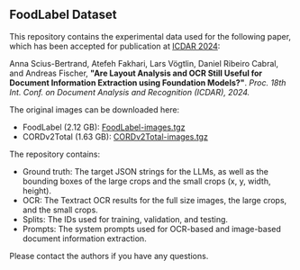 ## FoodLabel Dataset

This repository contains the experimental data used for the following paper, which has been accepted for publication at [ICDAR 2024](https://icdar2024.net):

Anna Scius-Bertrand, Atefeh Fakhari, Lars Vögtlin, Daniel Ribeiro Cabral, and Andreas Fischer, **"Are Layout Analysis and OCR Still Useful for Document Information Extraction using Foundation Models?"**. *Proc. 18th Int. Conf. on Document Analysis and Recognition (ICDAR), 2024.*

The original images can be downloaded here:

* FoodLabel (2.12 GB): [FoodLabel-images.tgz](https://www.dropbox.com/scl/fi/sm16j872r51rg1gfyafyg/FoodLabel-images.tgz?rlkey=g1pjtx85xs1bsdm1vug23kgla&dl=0)
* CORDv2Total (1.63 GB): [CORDv2Total-images.tgz](https://www.dropbox.com/scl/fi/h92hyc2yp7m2rgqfmc8zl/CORDv2Total-images.tgz?rlkey=dsp2c1q5ag1unm7v5sof0f9x1&dl=0)

The repository contains:

* Ground truth: The target JSON strings for the LLMs, as well as the bounding boxes of the large crops and the small crops (x, y, width, height).
* OCR: The Textract OCR results for the full size images, the large crops, and the small crops.
* Splits: The IDs used for training, validation, and testing.
* Prompts: The system prompts used for OCR-based and image-based document information extraction.

Please contact the authors if you have any questions.